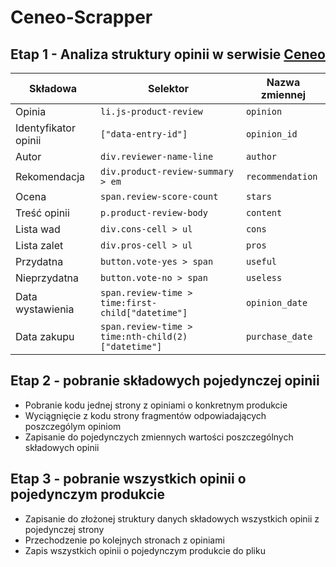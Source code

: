 # Ceneo-Scrapper
## Etap 1 - Analiza struktury opinii w serwisie [Ceneo](https://ceneo.pl)
|Składowa             |Selektor                                            |Nazwa zmiennej|
|---------------------|----------------------------------------------------|--------------|
|Opinia               |`li.js-product-review`                              |`opinion`
|Identyfikator opinii |`["data-entry-id"]`                                 |`opinion_id`
|Autor                |`div.reviewer-name-line`                            |`author`
|Rekomendacja         |`div.product-review-summary > em`                   |`recommendation`
|Ocena                |`span.review-score-count`                           |`stars`
|Treść opinii         |`p.product-review-body`                             |`content`
|Lista wad            |`div.cons-cell > ul`                                |`cons`
|Lista zalet          |`div.pros-cell > ul`                                |`pros`
|Przydatna            |`button.vote-yes > span`                            |`useful`
|Nieprzydatna         |`button.vote-no > span`                             |`useless`
|Data wystawienia     |`span.review-time > time:first-child["datetime"]`  |`opinion_date`
|Data zakupu          |`span.review-time > time:nth-child(2)["datetime"]` |`purchase_date`
## Etap 2 - pobranie składowych pojedynczej opinii
- Pobranie kodu jednej strony z opiniami o konkretnym produkcie
- Wyciągnięcie z kodu strony fragmentów odpowiadających poszczególym opiniom
- Zapisanie do pojedynczych zmiennych wartości poszczególnych składowych opinii
## Etap 3 - pobranie wszystkich opinii o pojedynczym produkcie
- Zapisanie do złożonej struktury danych składowych wszystkich opinii z pojedynczej strony
- Przechodzenie po kolejnych stronach z opiniami
- Zapis wszystkich opinii o pojedynczym produkcie do pliku
